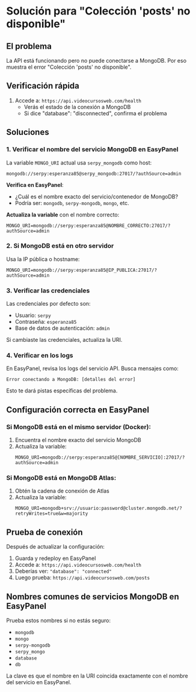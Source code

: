# Solución para "Colección 'posts' no disponible"

## El problema

La API está funcionando pero no puede conectarse a MongoDB. Por eso muestra el error "Colección 'posts' no disponible".

## Verificación rápida

1. Accede a: `https://api.videocursosweb.com/health`
   - Verás el estado de la conexión a MongoDB
   - Si dice "database": "disconnected", confirma el problema

## Soluciones

### 1. Verificar el nombre del servicio MongoDB en EasyPanel

La variable `MONGO_URI` actual usa `serpy_mongodb` como host:
```
mongodb://serpy:esperanza85@serpy_mongodb:27017/?authSource=admin
```

**Verifica en EasyPanel**:
- ¿Cuál es el nombre exacto del servicio/contenedor de MongoDB?
- Podría ser: `mongodb`, `serpy-mongodb`, `mongo`, etc.

**Actualiza la variable** con el nombre correcto:
```
MONGO_URI=mongodb://serpy:esperanza85@NOMBRE_CORRECTO:27017/?authSource=admin
```

### 2. Si MongoDB está en otro servidor

Usa la IP pública o hostname:
```
MONGO_URI=mongodb://serpy:esperanza85@IP_PUBLICA:27017/?authSource=admin
```

### 3. Verificar las credenciales

Las credenciales por defecto son:
- Usuario: `serpy`
- Contraseña: `esperanza85`
- Base de datos de autenticación: `admin`

Si cambiaste las credenciales, actualiza la URI.

### 4. Verificar en los logs

En EasyPanel, revisa los logs del servicio API. Busca mensajes como:
```
Error conectando a MongoDB: [detalles del error]
```

Esto te dará pistas específicas del problema.

## Configuración correcta en EasyPanel

### Si MongoDB está en el mismo servidor (Docker):

1. Encuentra el nombre exacto del servicio MongoDB
2. Actualiza la variable:
   ```
   MONGO_URI=mongodb://serpy:esperanza85@[NOMBRE_SERVICIO]:27017/?authSource=admin
   ```

### Si MongoDB está en MongoDB Atlas:

1. Obtén la cadena de conexión de Atlas
2. Actualiza la variable:
   ```
   MONGO_URI=mongodb+srv://usuario:password@cluster.mongodb.net/?retryWrites=true&w=majority
   ```

## Prueba de conexión

Después de actualizar la configuración:

1. Guarda y redeploy en EasyPanel
2. Accede a: `https://api.videocursosweb.com/health`
3. Deberías ver: `"database": "connected"`
4. Luego prueba: `https://api.videocursosweb.com/posts`

## Nombres comunes de servicios MongoDB en EasyPanel

Prueba estos nombres si no estás seguro:
- `mongodb`
- `mongo`
- `serpy-mongodb`
- `serpy_mongo`
- `database`
- `db`

La clave es que el nombre en la URI coincida exactamente con el nombre del servicio en EasyPanel.
